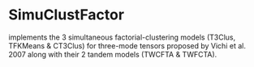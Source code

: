 # SimuClustFactor
implements the 3 simultaneous factorial-clustering models (T3Clus, TFKMeans &amp; CT3Clus) for three-mode tensors proposed by Vichi et al. 2007 along with their 2 tandem models (TWCFTA &amp; TWFCTA). 
